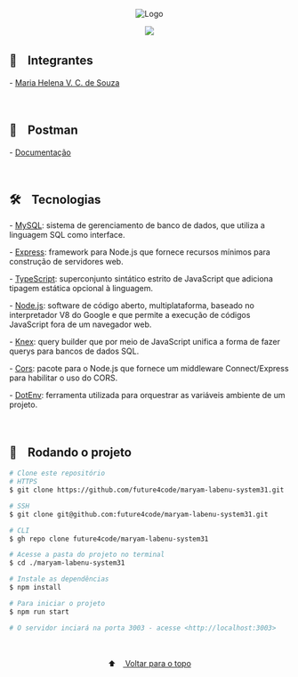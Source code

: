 <p align="center">
  <img src="https://user-images.githubusercontent.com/88038506/145223226-5d8b3a0a-ec82-43b2-8c8a-8dcd83ad3dd7.png" alt="Logo" id="top">
  </p>

<p align="center">
  <a href="https://github.com/future4code/maryam-labenu-system31/blob/master/LICENSE" target="_blank"><img src="https://img.shields.io/static/v1?label=License&message=MIT&color=informational"></a>
 </p>
 
 
 <h2> 👥ﾠIntegrantes</h2>
 <p>- <a href="https://github.com/mhsouza88/" target="_blank">Maria Helena V. C. de Souza</a></p><br/>
 
 <h2> 📌ﾠPostman</h2>
 <p>- <a href="https://documenter.getpostman.com/view/17588768/UVR5qUEx" target="_blank">Documentação</a></p><br/>


<h2> 🛠️ﾠTecnologias</h2>
<p> - <a href="https://dev.mysql.com/doc/" target="_blank">MySQL</a>: sistema de gerenciamento de banco de dados, que utiliza a linguagem SQL como interface.</p>
<p> - <a href="https://expressjs.com/pt-br/starter/installing.html" target="_blank">Express</a>: framework para Node.js que fornece recursos mínimos para construção de servidores web.</p>
<p> - <a href="https://www.typescriptlang.org/docs/" target="_blank">TypeScript</a>: superconjunto sintático estrito de JavaScript que adiciona tipagem estática opcional à linguagem.</p>
<p> - <a href="https://nodejs.org/en/" target="_blank">Node.js</a>: software de código aberto, multiplataforma, baseado no interpretador V8 do Google e que permite a execução de códigos JavaScript fora de um navegador web.</p>
<p> - <a href="https://knexjs.org/" target="_blank">Knex</a>: query builder que por meio de JavaScript unifica a forma de fazer querys para bancos de dados SQL.</p>
<p> - <a href="https://expressjs.com/en/resources/middleware/cors.html" target="_blank">Cors</a>: pacote para o Node.js que fornece um middleware Connect/Express para habilitar o uso do CORS.</p>
<p> - <a href="https://github.com/motdotla/dotenv#readme" target="_blank">DotEnv</a>: ferramenta utilizada para orquestrar as variáveis ambiente de um projeto.</p><br/>
 
 
<h2> 🚀ﾠRodando o projeto </h2>

```bash
# Clone este repositório
# HTTPS
$ git clone https://github.com/future4code/maryam-labenu-system31.git

# SSH
$ git clone git@github.com:future4code/maryam-labenu-system31.git

# CLI
$ gh repo clone future4code/maryam-labenu-system31

# Acesse a pasta do projeto no terminal
$ cd ./maryam-labenu-system31

# Instale as dependências
$ npm install

# Para iniciar o projeto
$ npm run start

# O servidor inciará na porta 3003 - acesse <http://localhost:3003>
```
  <p></p><br/>
   
<p align="center">
  ⬆ﾠ<a href="#top"> Voltar para o topo</a>
  </p>

